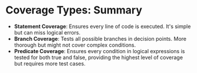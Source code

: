 # Coverage Types: Summary

- **Statement Coverage**: Ensures every line of code is executed. It's simple but can miss logical errors.
- **Branch Coverage**: Tests all possible branches in decision points. More thorough but might not cover complex conditions.
- **Predicate Coverage**: Ensures every condition in logical expressions is tested for both true and false, providing the highest level of coverage but requires more test cases.
